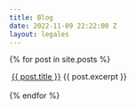 ```yaml
---
title: Blog
date: 2022-11-09 22:22:00 Z
layout: legales
---
```


<section>

<div>

  {% for post in site.posts %}
    <div>
        <img src="{{page.hero.image}}" alt="">
        <a href="{{ post.url }}">{{ post.title }}</a>
        {{ post.excerpt }}
    </div>  
  {% endfor %}

</div>

</section>